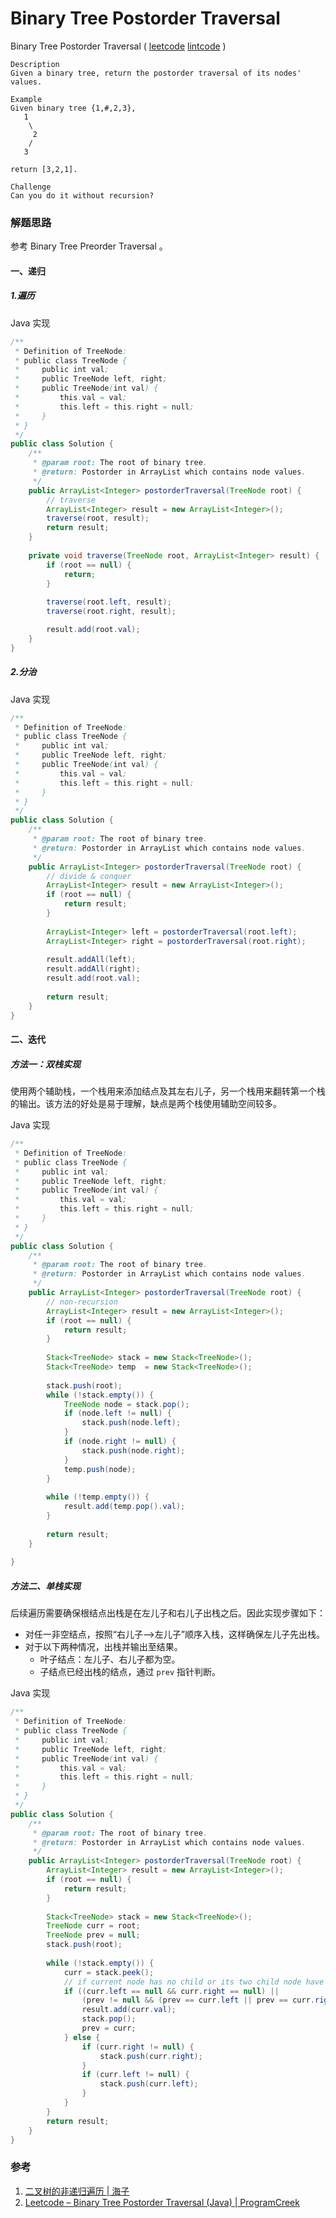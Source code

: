 # Binary Tree Postorder Traversal

 Binary Tree Postorder Traversal  ( [leetcode]()  [lintcode](http://www.lintcode.com/en/problem/binary-tree-postorder-traversal/) )

```
Description
Given a binary tree, return the postorder traversal of its nodes' values.

Example
Given binary tree {1,#,2,3},
   1
    \
     2
    /
   3
 
return [3,2,1].

Challenge 
Can you do it without recursion?
```

### 解题思路

参考 Binary Tree Preorder Traversal 。

#### 一、递归

##### 1.遍历

Java 实现

```java
/**
 * Definition of TreeNode:
 * public class TreeNode {
 *     public int val;
 *     public TreeNode left, right;
 *     public TreeNode(int val) {
 *         this.val = val;
 *         this.left = this.right = null;
 *     }
 * }
 */
public class Solution {
    /**
     * @param root: The root of binary tree.
     * @return: Postorder in ArrayList which contains node values.
     */
    public ArrayList<Integer> postorderTraversal(TreeNode root) {
        // traverse
        ArrayList<Integer> result = new ArrayList<Integer>();
        traverse(root, result);
        return result;
    }
    
    private void traverse(TreeNode root, ArrayList<Integer> result) {
        if (root == null) {
            return;
        }
        
        traverse(root.left, result);
        traverse(root.right, result);

        result.add(root.val);
    }
}
```



##### 2.分治

Java 实现

```java
/**
 * Definition of TreeNode:
 * public class TreeNode {
 *     public int val;
 *     public TreeNode left, right;
 *     public TreeNode(int val) {
 *         this.val = val;
 *         this.left = this.right = null;
 *     }
 * }
 */
public class Solution {
    /**
     * @param root: The root of binary tree.
     * @return: Postorder in ArrayList which contains node values.
     */
    public ArrayList<Integer> postorderTraversal(TreeNode root) {
        // divide & conquer
        ArrayList<Integer> result = new ArrayList<Integer>();
        if (root == null) {
            return result;
        }
        
        ArrayList<Integer> left = postorderTraversal(root.left);
        ArrayList<Integer> right = postorderTraversal(root.right);
        
        result.addAll(left);
        result.addAll(right);
        result.add(root.val);
        
        return result;
    }
}
```



#### 二、迭代

##### 方法一：双栈实现

使用两个辅助栈，一个栈用来添加结点及其左右儿子，另一个栈用来翻转第一个栈的输出。该方法的好处是易于理解，缺点是两个栈使用辅助空间较多。

Java 实现

```java
/**
 * Definition of TreeNode:
 * public class TreeNode {
 *     public int val;
 *     public TreeNode left, right;
 *     public TreeNode(int val) {
 *         this.val = val;
 *         this.left = this.right = null;
 *     }
 * }
 */
public class Solution {
    /**
     * @param root: The root of binary tree.
     * @return: Postorder in ArrayList which contains node values.
     */
    public ArrayList<Integer> postorderTraversal(TreeNode root) {
        // non-recursion
        ArrayList<Integer> result = new ArrayList<Integer>();
        if (root == null) {
            return result;
        }
        
        Stack<TreeNode> stack = new Stack<TreeNode>();
        Stack<TreeNode> temp  = new Stack<TreeNode>();
        
        stack.push(root);
        while (!stack.empty()) {
            TreeNode node = stack.pop();
            if (node.left != null) {
                stack.push(node.left);
            }
            if (node.right != null) {
                stack.push(node.right);
            }
            temp.push(node);
        }
        
        while (!temp.empty()) {
            result.add(temp.pop().val);
        }
        
        return result;
    }
    
}
```

##### 方法二、单栈实现

后续遍历需要确保根结点出栈是在左儿子和右儿子出栈之后。因此实现步骤如下：

- 对任一非空结点，按照“右儿子-->左儿子”顺序入栈，这样确保左儿子先出栈。
- 对于以下两种情况，出栈并输出至结果。
  - 叶子结点：左儿子、右儿子都为空。
  - 子结点已经出栈的结点，通过 `prev` 指针判断。

Java 实现

```java
/**
 * Definition of TreeNode:
 * public class TreeNode {
 *     public int val;
 *     public TreeNode left, right;
 *     public TreeNode(int val) {
 *         this.val = val;
 *         this.left = this.right = null;
 *     }
 * }
 */
public class Solution {
    /**
     * @param root: The root of binary tree.
     * @return: Postorder in ArrayList which contains node values.
     */
    public ArrayList<Integer> postorderTraversal(TreeNode root) {
        ArrayList<Integer> result = new ArrayList<Integer>();
        if (root == null) {
            return result;
        }
        
        Stack<TreeNode> stack = new Stack<TreeNode>();
        TreeNode curr = root;
        TreeNode prev = null;
        stack.push(root);
        
        while (!stack.empty()) {
            curr = stack.peek();
            // if current node has no child or its two child node have been visited
            if ((curr.left == null && curr.right == null) || 
                (prev != null && (prev == curr.left || prev == curr.right))) {
                result.add(curr.val);
                stack.pop();
                prev = curr;
            } else {
                if (curr.right != null) {
                    stack.push(curr.right);
                }
                if (curr.left != null) {
                    stack.push(curr.left);
                }
            }
        }
        return result;
    }
}
```



### 参考

1. [二叉树的非递归遍历 | 海子](http://www.cnblogs.com/dolphin0520/archive/2011/08/25/2153720.html)
2. [Leetcode – Binary Tree Postorder Traversal (Java) | ProgramCreek](http://www.programcreek.com/2012/12/leetcode-solution-of-iterative-binary-tree-postorder-traversal-in-java/) 